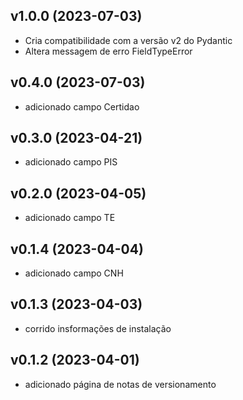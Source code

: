 ## v1.0.0 (2023-07-03)
- Cria compatibilidade com a versão v2 do Pydantic
- Altera messagem de erro FieldTypeError

## v0.4.0 (2023-07-03)
- adicionado campo Certidao

## v0.3.0 (2023-04-21)
- adicionado campo PIS

## v0.2.0 (2023-04-05)
- adicionado campo TE

## v0.1.4 (2023-04-04)
- adicionado campo CNH

## v0.1.3 (2023-04-03)
- corrido insformações de instalação

## v0.1.2 (2023-04-01)
- adicionado página de notas de versionamento
